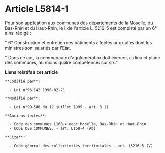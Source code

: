 # Article L5814-1

Pour son application aux communes des départements de la Moselle, du Bas-Rhin et du Haut-Rhin, le II de l'article L. 5216-5
est complété par un 6° ainsi rédigé : 

" 6° Construction et entretien des bâtiments affectés aux cultes dont les ministres sont salariés par l'Etat. 

" Dans ce cas, la communauté d'agglomération doit exercer, au lieu et place des communes, au moins quatre compétences sur
six."

**Liens relatifs à cet article**

	**Codifié par**:

	  - Loi n°96-142 1996-02-21

	**Modifié par**:

	  - Loi n°99-586 du 12 juillet 1999 - art. 3 ()

	**Anciens textes**:

	  - Code des communes L168-4 ecqc Moselle, Bas-Rhin et Haut-Rhin
	  - CODE DES COMMUNES. - art. L168-4 (Ab)

	**Cite**:

	  - Code général des collectivités territoriales - art. L5216-5 (V)

